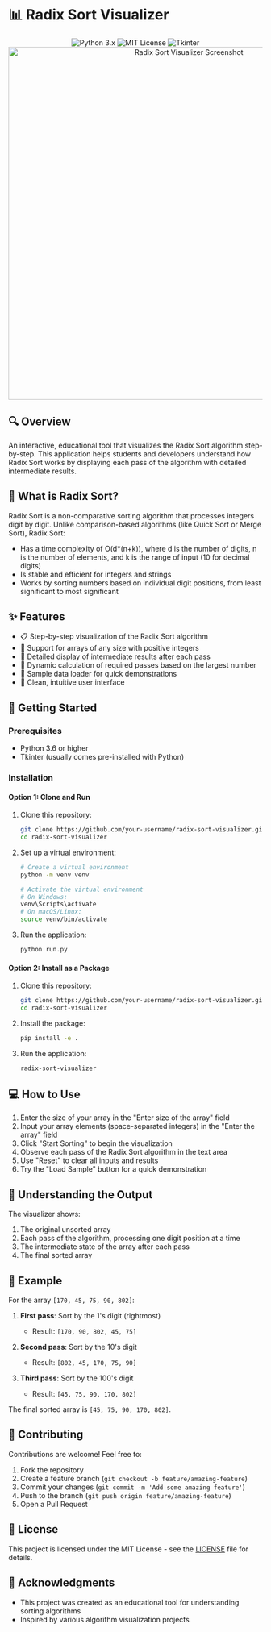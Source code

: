 # 📊 Radix Sort Visualizer

<div align="center">
  <img src="https://img.shields.io/badge/Python-3.x-blue.svg" alt="Python 3.x">
  <img src="https://img.shields.io/badge/License-MIT-green.svg" alt="MIT License">
  <img src="https://img.shields.io/badge/UI-Tkinter-orange.svg" alt="Tkinter">
</div>

<div align="center">
  <img width="700" alt="Radix Sort Visualizer Screenshot" src="https://user-images.githubusercontent.com/your-username/radix-sort-visualizer/main/screenshot.png">
</div>

## 🔍 Overview

An interactive, educational tool that visualizes the Radix Sort algorithm step-by-step. This application helps students and developers understand how Radix Sort works by displaying each pass of the algorithm with detailed intermediate results.

## 🧮 What is Radix Sort?

Radix Sort is a non-comparative sorting algorithm that processes integers digit by digit. Unlike comparison-based algorithms (like Quick Sort or Merge Sort), Radix Sort:

- Has a time complexity of O(d*(n+k)), where d is the number of digits, n is the number of elements, and k is the range of input (10 for decimal digits)
- Is stable and efficient for integers and strings
- Works by sorting numbers based on individual digit positions, from least significant to most significant

## ✨ Features

- 📋 Step-by-step visualization of the Radix Sort algorithm
- 🔢 Support for arrays of any size with positive integers
- 📝 Detailed display of intermediate results after each pass
- 🔄 Dynamic calculation of required passes based on the largest number
- 🎯 Sample data loader for quick demonstrations
- 🧩 Clean, intuitive user interface

## 🚀 Getting Started

### Prerequisites

- Python 3.6 or higher
- Tkinter (usually comes pre-installed with Python)

### Installation

#### Option 1: Clone and Run

1. Clone this repository:
   ```bash
   git clone https://github.com/your-username/radix-sort-visualizer.git
   cd radix-sort-visualizer
   ```

2. Set up a virtual environment:
   ```bash
   # Create a virtual environment
   python -m venv venv

   # Activate the virtual environment
   # On Windows:
   venv\Scripts\activate
   # On macOS/Linux:
   source venv/bin/activate
   ```

3. Run the application:
   ```bash
   python run.py
   ```

#### Option 2: Install as a Package

1. Clone this repository:
   ```bash
   git clone https://github.com/your-username/radix-sort-visualizer.git
   cd radix-sort-visualizer
   ```

2. Install the package:
   ```bash
   pip install -e .
   ```

3. Run the application:
   ```bash
   radix-sort-visualizer
   ```

## 💻 How to Use

1. Enter the size of your array in the "Enter size of the array" field
2. Input your array elements (space-separated integers) in the "Enter the array" field
3. Click "Start Sorting" to begin the visualization
4. Observe each pass of the Radix Sort algorithm in the text area
5. Use "Reset" to clear all inputs and results
6. Try the "Load Sample" button for a quick demonstration

## 🔬 Understanding the Output

The visualizer shows:

1. The original unsorted array
2. Each pass of the algorithm, processing one digit position at a time
3. The intermediate state of the array after each pass
4. The final sorted array

## 🧪 Example

For the array `[170, 45, 75, 90, 802]`:

1. **First pass**: Sort by the 1's digit (rightmost)
   - Result: `[170, 90, 802, 45, 75]`

2. **Second pass**: Sort by the 10's digit
   - Result: `[802, 45, 170, 75, 90]`

3. **Third pass**: Sort by the 100's digit
   - Result: `[45, 75, 90, 170, 802]`

The final sorted array is `[45, 75, 90, 170, 802]`.

## 🤝 Contributing

Contributions are welcome! Feel free to:

1. Fork the repository
2. Create a feature branch (`git checkout -b feature/amazing-feature`)
3. Commit your changes (`git commit -m 'Add some amazing feature'`)
4. Push to the branch (`git push origin feature/amazing-feature`)
5. Open a Pull Request

## 📝 License

This project is licensed under the MIT License - see the [LICENSE](LICENSE) file for details.

## 🙏 Acknowledgments

- This project was created as an educational tool for understanding sorting algorithms
- Inspired by various algorithm visualization projects 